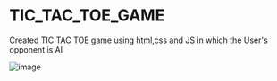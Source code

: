 # TIC_TAC_TOE_GAME
Created TIC TAC TOE game using html,css and JS in which the User's opponent is AI

![image](https://github.com/user-attachments/assets/cebfc5ac-48b7-4476-883e-75dfa6042795)

